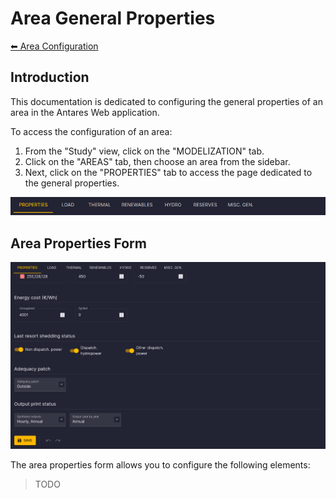 # Area General Properties

[⬅ Area Configuration](../02-areas.md)

## Introduction

This documentation is dedicated to configuring the general properties of an area in the Antares Web application.

To access the configuration of an area:

1. From the "Study" view, click on the "MODELIZATION" tab.
2. Click on the "AREAS" tab, then choose an area from the sidebar.
3. Next, click on the "PROPERTIES" tab to access the page dedicated to the general properties.

![01-properties-tab.png](../../../assets/media/user-guide/study/areas/01-properties-tab.png)

## Area Properties Form

![01-properties-form.png](../../../assets/media/user-guide/study/areas/01-properties-form.png)

The area properties form allows you to configure the following elements:

> TODO
